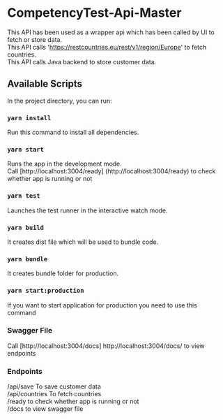 # CompetencyTest-Api-Master

This API has been used as a wrapper api which has been called by UI to fetch or store data. <br />
This API calls 'https://restcountries.eu/rest/v1/region/Europe' to fetch countries.<br />
This API calls Java backend to store customer data. 

## Available Scripts

In the project directory, you can run:

### `yarn install`

Run this command to install all dependencies. 


### `yarn start`

Runs the app in the development mode.<br />
Call [http://localhost:3004/ready]
(http://localhost:3004/ready) to check whether app is running or not


### `yarn test`

Launches the test runner in the interactive watch mode.<br />

### `yarn build`

It creates dist file which will be used to bundle code.

### `yarn bundle`

It creates bundle folder for production.

### `yarn start:production`

If you want to start application for production you need to use this command


### Swagger File

Call [http://localhost:3004/docs]
http://localhost:3004/docs/ to view endpoints


### Endpoints

/api/save  To save customer data<br />
/api/countries To fetch countries<br />
/ready  to check whether app is running or not<br />
/docs to view swagger file<br />



